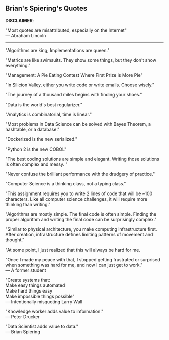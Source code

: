 Brian's Spiering's Quotes
-------

__DISCLAIMER__: 

"Most quotes are misattributed, especially on the Internet"  
— Abraham Lincoln

------

"Algorithms are king; Implementations are queen."

"Metrics are like swimsuits. They show some things, but they don't show everything."

"Management: A Pie Eating Contest Where First Prize is More Pie"

"In Silicion Valley, either you write code or write emails. Choose wisely."

"The journey of a thousand miles begins with finding your shoes."

"Data is the world's best regularizer."

"Analytics is combinatorial, time is linear."

"Most problems in Data Science can be solved with Bayes Theorem, a hashtable, or a database."

"Dockerized is the new serialized."

"Python 2 is the new COBOL"

"The best coding solutions are simple and elegant. Writing those solutions is often complex and messy. "

"Never confuse the brilliant performance with the drudgery of practice."

"Computer Science is a thinking class, not a typing class."

"This assignment requires you to write 2 lines of code that will be ~100 characters. Like all computer science challenges, it will require more thinking than writing."

"Algorithms are mostly simple.
The final code is often simple.
Finding the proper algorithm and writing the final code can be surprisingly complex."

"Similar to physical architecture, you make computing infrastructure first. After creation, infrastructure defines limiting patterns of movement and thought."

"At some point, I just realized that this will always be hard for me. 

"Once I made my peace with that, I stopped getting frustrated or surprised when something was hard for me, and now I can just get to work."  
— A former student

"Create systems that:     
Make easy things automated   
Make hard things easy    
Make impossible things possible"    
— Intentionally misquoting Larry Wall

"Knowledge worker adds value to information."   
— Peter Drucker

"Data Scientist adds value to data."   
— Brian Spiering
